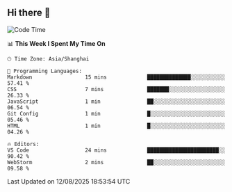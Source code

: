 ## Hi there 👋

<!--START_SECTION:waka-->
![Code Time](http://img.shields.io/badge/Code%20Time-22%20hrs%207%20mins-blue)

📊 **This Week I Spent My Time On** 

```text
🕑︎ Time Zone: Asia/Shanghai

💬 Programming Languages: 
Markdown                 15 mins             ██████████████░░░░░░░░░░░   57.41 % 
CSS                      7 mins              ███████░░░░░░░░░░░░░░░░░░   26.33 % 
JavaScript               1 min               ██░░░░░░░░░░░░░░░░░░░░░░░   06.54 % 
Git Config               1 min               █░░░░░░░░░░░░░░░░░░░░░░░░   05.46 % 
HTML                     1 min               █░░░░░░░░░░░░░░░░░░░░░░░░   04.26 % 

🔥 Editors: 
VS Code                  24 mins             ███████████████████████░░   90.42 % 
WebStorm                 2 mins              ██░░░░░░░░░░░░░░░░░░░░░░░   09.58 % 
```


 Last Updated on 12/08/2025 18:53:54 UTC
<!--END_SECTION:waka-->
